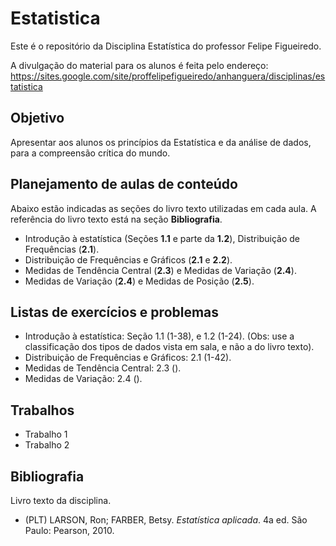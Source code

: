 # Estatistica

Este é o repositório da Disciplina Estatística do professor Felipe Figueiredo.

A divulgação do material para os alunos é feita pelo endereço: https://sites.google.com/site/proffelipefigueiredo/anhanguera/disciplinas/estatistica

## Objetivo

Apresentar aos alunos os princípios da Estatística e da análise de dados, para a compreensão crítica do mundo.

## Planejamento de aulas de conteúdo

Abaixo estão indicadas as seções do livro texto utilizadas em cada aula. A referência do livro texto está na seção **Bibliografia**.

- Introdução à estatística (Seções **1.1** e parte da **1.2**), Distribuição de Frequências (**2.1**).
- Distribuição de Frequências e Gráficos (**2.1** e **2.2**).
- Medidas de Tendência Central (**2.3**) e Medidas de Variação (**2.4**).
- Medidas de Variação (**2.4**) e Medidas de Posição (**2.5**).

## Listas de exercícios e problemas

- Introdução à estatística: Seção 1.1 (1-38), e 1.2 (1-24). (Obs: use a classificação dos tipos de dados vista em sala, e não a do livro texto).
- Distribuição de Frequências e Gráficos: 2.1 (1-42).
- Medidas de Tendência Central: 2.3 ().
- Medidas de Variação: 2.4 ().

## Trabalhos

- Trabalho 1
- Trabalho 2

## Bibliografia

Livro texto da disciplina.

- (PLT) LARSON, Ron; FARBER, Betsy. _Estatística aplicada_. 4a ed. São Paulo: Pearson, 2010.

